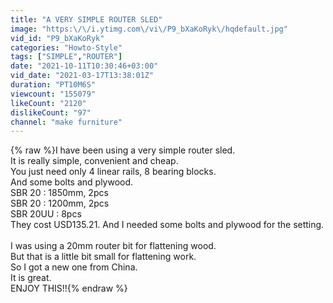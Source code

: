 ```yaml
---
title: "A VERY SIMPLE ROUTER SLED"
image: "https:\/\/i.ytimg.com\/vi\/P9_bXaKoRyk\/hqdefault.jpg"
vid_id: "P9_bXaKoRyk"
categories: "Howto-Style"
tags: ["SIMPLE","ROUTER"]
date: "2021-10-11T10:30:46+03:00"
vid_date: "2021-03-17T13:38:01Z"
duration: "PT10M6S"
viewcount: "155079"
likeCount: "2120"
dislikeCount: "97"
channel: "make furniture"
---
```

{% raw %}I have been using a very simple router sled. <br />It is really simple, convenient and cheap.<br />You just need only 4 linear rails, 8 bearing blocks. <br />And some bolts and plywood.<br />SBR 20 : 1850mm, 2pcs<br />SBR 20 : 1200mm, 2pcs<br />SBR 20UU : 8pcs<br />They cost USD135.21. And I needed some bolts and plywood for the setting.<br /><br />I was using a 20mm router bit for flattening wood. <br />But that is a little bit small for flattening work.<br />So I got a new one from China.<br />It is great.  <br />ENJOY THIS!!{% endraw %}
